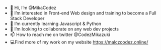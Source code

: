 - 👋 Hi, I’m @MikaCodez
- 👀 I’m interested in Front-end Web design and training to become a Full Stack Developer
- 🌱 I’m currently learning Javascript & Python
- 💞️ I’m looking to collaborate on any web dev projects
- 📫 How to reach me on twitter @CodezMikazuki
- :computer:Find more of my work on my website https://malczcodez.online/

<!---
MikaCodez/MikaCodez is a ✨ special ✨ repository because its `README.md` (this file) appears on your GitHub profile.
You can click the Preview link to take a look at your changes.
--->
